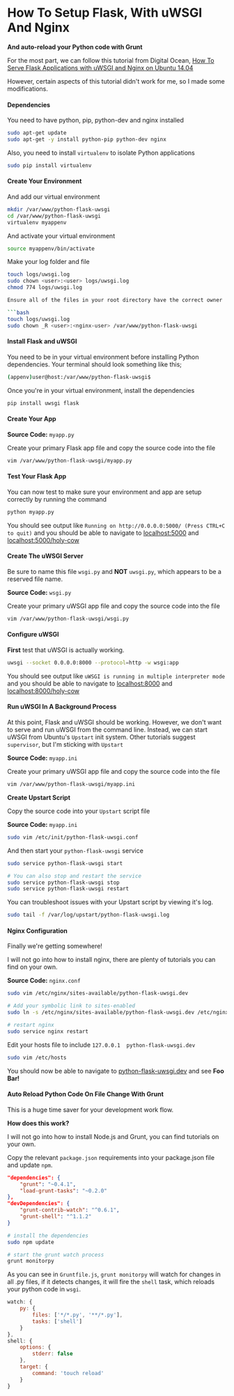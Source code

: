 # How To Setup Flask, With uWSGI And Nginx
**And auto-reload your Python code with Grunt**

For the most part, we can follow this tutorial from Digital Ocean, [How To Serve Flask Applications with uWSGI and Nginx on Ubuntu 14.04](https://www.digitalocean.com/community/tutorials/how-to-serve-flask-applications-with-uwsgi-and-nginx-on-ubuntu-14-04)

However, certain aspects of this tutorial didn't work for me, so I made some modifications.

#### Dependencies

You need to have python, pip, python-dev and nginx installed

```bash
sudo apt-get update
sudo apt-get -y install python-pip python-dev nginx
```

Also, you need to install `virtualenv` to isolate Python applications

```bash
sudo pip install virtualenv
```

#### Create Your Environment

And add our virtual environment

```bash
mkdir /var/www/python-flask-uwsgi
cd /var/www/python-flask-uwsgi
virtualenv myappenv
```

And activate your virtual environment

```bash
source myappenv/bin/activate
```

Make your log folder and  file

```bash
touch logs/uwsgi.log
sudo chown <user>:<user> logs/uwsgi.log
chmod 774 logs/uwsgi.log

Ensure all of the files in your root directory have the correct owner

```bash
touch logs/uwsgi.log
sudo chown _R <user>:<nginx-user> /var/www/python-flask-uwsgi
```

#### Install Flask and uWSGI

You need to be in your virtual environment before installing Python dependencies. Your terminal should look something like this;

```bash
(appenv)user@host:/var/www/python-flask-uwsgi$
```

Once you're in your virtual environment, install the dependencies

```bash
pip install uwsgi flask
```
#### Create Your App

**Source Code:** `myapp.py`

Create your primary Flask app file and copy the source code into the file

```bash
vim /var/www/python-flask-uwsgi/myapp.py
```

#### Test Your Flask App

You can now test to make sure your environment and app are setup correctly by running the command

```bash
python myapp.py
```

You should see output like `Running on http://0.0.0.0:5000/ (Press CTRL+C to quit)` and you should be able to navigate to [localhost:5000](http://localhost:5000) and [localhost:5000/holy-cow](http://localhost:5000/holy-cow)

#### Create The uWSGI Server

Be sure to name this file `wsgi.py` and **NOT** `uwsgi.py`, which appears to be a reserved file name.

**Source Code:** `wsgi.py`

Create your primary uWSGI app file and copy the source code into the file

```bash
vim /var/www/python-flask-uwsgi/wsgi.py
```

#### Configure uWSGI

**First** test that uWSGI is actually working.

```bash
uwsgi --socket 0.0.0.0:8000 --protocol=http -w wsgi:app
```

You should see output like `uWSGI is running in multiple interpreter mode` and you should be able to navigate to [localhost:8000](http://localhost:8000) and [localhost:8000/holy-cow](http://localhost:8000/holy-cow)

#### Run uWSGI In A Background Process

At this point, Flask and uWSGI should be working. However, we don't want to serve and run uWSGI from the command line. Instead, we can start uWSGI from Ubuntu's `Upstart` init system. Other tutorials suggest `supervisor`, but I'm sticking with `Upstart`

**Source Code:** `myapp.ini`

Create your primary uWSGI app file and copy the source code into the file

```bash
vim /var/www/python-flask-uwsgi/myapp.ini
```

**Create Upstart Script**

Copy the source code into your `Upstart` script file

**Source Code:** `myapp.ini`

```bash
sudo vim /etc/init/python-flask-uwsgi.conf
```

And then start your `python-flask-uwsgi` service

```bash
sudo service python-flask-uwsgi start

# You can also stop and restart the service
sudo service python-flask-uwsgi stop
sudo service python-flask-uwsgi restart
```

You can troubleshoot issues with your Upstart script by viewing it's log.

```bash
sudo tail -f /var/log/upstart/python-flask-uwsgi.log
```

#### Nginx Configuration

Finally we're getting somewhere!

I will not go into how to install nginx, there are plenty of tutorials you can find on your own.

**Source Code:** `nginx.conf`

```bash
sudo vim /etc/nginx/sites-available/python-flask-uwsgi.dev

# Add your symbolic link to sites-enabled
sudo ln -s /etc/nginx/sites-available/python-flask-uwsgi.dev /etc/nginx/sites-enabled/python-flask-uwsgi.dev

# restart nginx
sudo service nginx restart
```

Edit your hosts file to include `127.0.0.1  python-flask-uwsgi.dev`

```bash
sudo vim /etc/hosts
```

You should now be able to navigate to [python-flask-uwsgi.dev](http://python-flask-uwsgi.dev) and see **Foo Bar!**

#### Auto Reload Python Code On File Change With Grunt

This is a huge time saver for your development work flow.

**How does this work?**

I will not go into how to install Node.js and Grunt, you can find tutorials on your own.

Copy the relevant `package.json` requirements into your package.json file and update `npm`.

```json
"dependencies": {
    "grunt": "~0.4.1",
    "load-grunt-tasks": "~0.2.0"
},
"devDependencies": {
    "grunt-contrib-watch": "^0.6.1",
    "grunt-shell": "^1.1.2"
}
```

```bash
# install the dependencies
sudo npm update

# start the grunt watch process
grunt monitorpy
```

As you can see in `Gruntfile.js`, `grunt monitorpy` will watch for changes in all .py files, if it detects changes, it will fire the `shell` task, which reloads your python code in `wsgi`.

```javascript
watch: {
    py: {
        files: ['*/*.py', '**/*.py'],
        tasks: ['shell']
    }
},
shell: {
    options: {
        stderr: false
    },
    target: {
        command: 'touch reload'
    }
}
```

